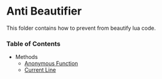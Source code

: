 # Anti Beautifier

This folder contains how to prevent from beautify lua code.

### Table of Contents

* Methods
  * [Anonymous Function](anonymous_function.md)
  * [Current Line](current_line.md)
